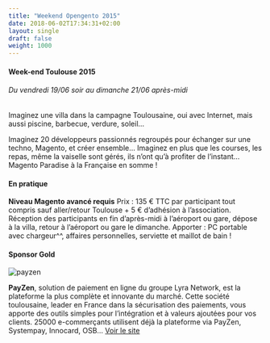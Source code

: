 ```yaml
---
title: "Weekend Opengento 2015"
date: 2018-06-02T17:34:31+02:00
layout: single
draft: false
weight: 1000
---
```


#### Week-end Toulouse 2015

###### Du vendredi 19/06 soir au dimanche 21/06 après-midi

Imaginez une villa dans la campagne Toulousaine, oui avec Internet, mais aussi piscine, barbecue, verdure, soleil...

Imaginez 20 développeurs passionnés regroupés pour échanger sur une techno, Magento, et créer ensemble…
Imaginez en plus que les courses, les repas, même la vaiselle sont gérés, ils n’ont qu’à profiter de l’instant…
Magento Paradise à la Française en somme !

#### En pratique

**Niveau Magento avancé requis**
Prix : 135 € TTC par participant tout compris sauf aller/retour Toulouse + 5 € d’adhésion à l’association.
Réception des participants en fin d’après-midi à l’aéroport ou gare, dépose à la villa, retour à l’aéroport ou gare le dimanche.
Apporter : PC portable avec chargeur^^, affaires personnelles, serviette et maillot de bain !

#### Sponsor Gold

![payzen](https://raw.githubusercontent.com/opengento/site-opengento/master/static/img/partners/logo-payzen.jpg)

**PayZen**, solution de paiement en ligne du groupe Lyra Network, est la plateforme la plus complète et innovante du marché. Cette société toulousaine, leader en France dans la sécurisation des paiements, vous apporte des outils simples pour l’intégration et à valeurs ajoutées pour vos clients. 25000 e-commerçants utilisent déjà la plateforme via PayZen, Systempay, Innocard, OSB…
[Voir le site](https://payzen.eu/)